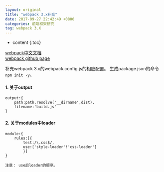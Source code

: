 ```yaml
---
layout: original
title: "webpack 3.x补充"
date: 2017-09-27 22:42:49 +0800 
categories: 前端框架研究
tag: webpack 3.X
---
```

* content
{:toc}

[webpack中文文档](https://doc.webpack-china.org/)<br>
[webpack github page](http://webpack.github.io/docs/)<br>


补充webpack 3.x的webpack.config.js的相应配置。
生成package.json的命令`npm init -y`。


<!-- more -->
#### 1. 关于output
```
output:{
    path:path.resolve('__dirname',dist),
    filename:'build.js'
}
```

#### 2. 关于modules中loader
```
module:{
    rules:[{
        test:/\.css$/,
        use:['style-loader'!'css-loader']
        }]
}

注意： use后loader的顺序。

```
